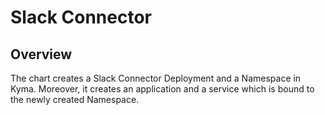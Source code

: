 # Slack Connector <!-- omit in toc -->

## Overview

The chart creates a Slack Connector Deployment and a Namespace in Kyma.
Moreover, it creates an application and a service which is bound to the newly created Namespace.
